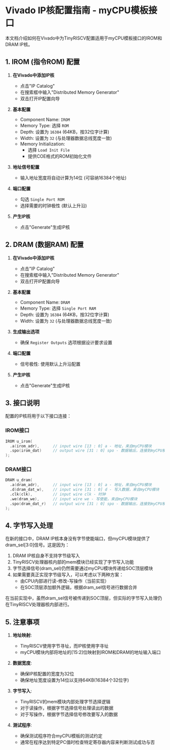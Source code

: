 # Vivado IP核配置指南 - myCPU模板接口

本文档介绍如何在Vivado中为TinyRISCV配置适用于myCPU模板接口的IROM和DRAM IP核。

## 1. IROM (指令ROM) 配置

1. **在Vivado中添加IP核**
   - 点击"IP Catalog"
   - 在搜索框中输入"Distributed Memory Generator"
   - 双击打开IP配置向导

2. **基本配置**
   - Component Name: `IROM`
   - Memory Type: 选择 `ROM`
   - Depth: 设置为 `16384` (64KB，按32位字计算)
   - Width: 设置为 `32` (与处理器数据总线宽度一致)
   - Memory Initialization:
     - 选择 `Load Init File`
     - 提供COE格式的ROM初始化文件

3. **地址信号配置**
   - 输入地址宽度将自动计算为14位 (可容纳16384个地址)

4. **端口配置**
   - 勾选 `Single Port ROM`
   - 选择需要的时钟极性 (默认上升沿)

5. **产生IP核**
   - 点击"Generate"生成IP核

## 2. DRAM (数据RAM) 配置

1. **在Vivado中添加IP核**
   - 点击"IP Catalog"
   - 在搜索框中输入"Distributed Memory Generator"
   - 双击打开IP配置向导

2. **基本配置**
   - Component Name: `DRAM`
   - Memory Type: 选择 `Single Port RAM`
   - Depth: 设置为 `16384` (64KB，按32位字计算)
   - Width: 设置为 `32` (与处理器数据总线宽度一致)

3. **生成输出选项**
   - 确保 `Register Outputs` 选项根据设计要求设置

4. **端口配置**
   - 信号极性: 使用默认上升沿配置

5. **产生IP核**
   - 点击"Generate"生成IP核

## 3. 接口说明

配置的IP核将用于以下接口连接：

### IROM接口
```verilog
IROM u_irom(
  .a(irom_adr),      // input wire [13 : 0] a - 地址，来自myCPU模块
  .spo(irom_dat)     // output wire [31 : 0] spo - 数据输出，连接到myCPU模块
);
```

### DRAM接口
```verilog
DRAM u_dram(
  .a(dram_adr),      // input wire [13 : 0] a - 地址，来自myCPU模块
  .d(dram_dat_w),    // input wire [31 : 0] d - 写入数据，来自myCPU模块
  .clk(clk),         // input wire clk - 时钟
  .we(dram_we),      // input wire we - 写使能，来自myCPU模块
  .spo(dram_dat_r)   // output wire [31 : 0] spo - 数据输出，连接到myCPU模块
);
```

## 4. 字节写入处理

在新的接口中，DRAM IP核本身没有字节使能端口，但myCPU模块提供了dram_sel[3:0]信号。这是因为：

1. DRAM IP核自身不支持字节级写入
2. TinyRISCV处理器核内部的mem模块已经实现了字节写入功能
3. 字节选择信号(dram_sel)仍然需要通过myCPU模块传递给SOC顶层模块
4. 如果需要真正实现字节级写入，可以考虑以下两种方案：
   - 由CPU内部进行读-修改-写操作（当前实现）
   - 在SOC顶层添加额外逻辑，根据dram_sel信号进行数据合并

在当前实现中，虽然dram_sel信号被传递到SOC顶层，但实际的字节写入处理仍在TinyRISCV处理器核内部进行。

## 5. 注意事项

1. **地址映射**:
   - TinyRISCV使用字节寻址，而IP核使用字寻址
   - myCPU模块内部将地址的[15:2]位映射到IROM和DRAM的地址输入端口

2. **数据宽度**:
   - 确保IP核配置的宽度为32位
   - 确保地址宽度设置为14位以支持64KB(16384个32位字)

3. **字节写入**:
   - TinyRISCV的mem模块内部处理字节选择逻辑
   - 对于读操作，根据字节选择信号处理读出的数据
   - 对于写操作，根据字节选择信号修改要写入的数据

4. **测试程序**:
   - 确保测试程序符合myCPU模板的测试约定
   - 通常在程序达到特定PC值时检查特定寄存器内容来判断测试成功与否 